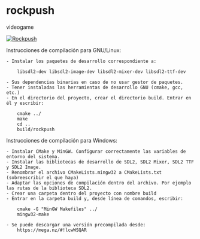 # rockpush
videogame

[![Rockpush](https://img.youtube.com/vi/fOq6kgN9nt8/0.jpg)](https://www.youtube.com/watch?v=fOq6kgN9nt8)

Instrucciones de compilación para GNU/Linux:

	- Instalar los paquetes de desarrollo correspondiente a:
	
		libsdl2-dev libsdl2-image-dev libsdl2-mixer-dev libsdl2-ttf-dev

	- Sus dependencias binarias en caso de no usar gestor de paquetes.
	- Tener instaladas las herramientas de desarrollo GNU (cmake, gcc, etc.)
	- En el directorio del proyecto, crear el directorio build. Entrar en él y escribir:

		cmake ../
		make
		cd ..
		build/rockpush

Instrucciones de compilación para Windows:

	- Instalar CMake y MinGW. Configurar correctamente las variables de entorno del sistema.
	- Instalar las bibliotecas de desarrollo de SDL2, SDL2 Mixer, SDL2 TTF y SDL2 Image.
	- Renombrar el archivo CMakeLists.mingw32 a CMakeLists.txt (sobreescribir el que haya)
	- Adaptar las opciones de compilación dentro del archivo. Por ejemplo las rutas de la biblioteca SDL2.
	- Crear una carpeta dentro del proyecto con nombre build
	- Entrar en la carpeta build y, desde línea de comandos, escribir:

		cmake -G "MinGW Makefiles" ../
		mingw32-make
		
	- Se puede descargar una versión precompilada desde:
		https://mega.nz/#!lcwWSQAR
